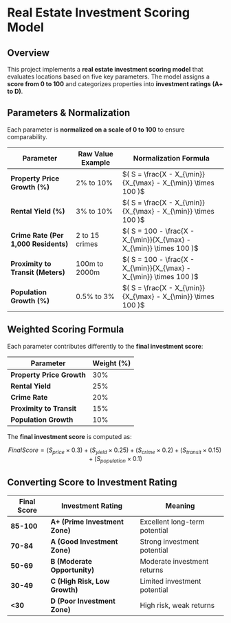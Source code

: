 # Real Estate Investment Scoring Model

## Overview

This project implements a **real estate investment scoring model** that evaluates locations based on five key parameters. The model assigns a **score from 0 to 100** and categorizes properties into **investment ratings (A+ to D)**.

## Parameters & Normalization

Each parameter is **normalized on a scale of 0 to 100** to ensure comparability.

| **Parameter** | **Raw Value Example** | **Normalization Formula** |
|--------------|----------------------|---------------------------|
| **Property Price Growth (%)** | 2% to 10% | $( S = \frac{X - X_{\min}}{X_{\max} - X_{\min}} \times 100  )$|
| **Rental Yield (%)** | 3% to 10% | $( S = \frac{X - X_{\min}}{X_{\max} - X_{\min}} \times 100 )$ |
| **Crime Rate (Per 1,000 Residents)** | 2 to 15 crimes | $( S = 100 - \frac{X - X_{\min}}{X_{\max} - X_{\min}} \times 100 )$ |
| **Proximity to Transit (Meters)** | 100m to 2000m | $( S = 100 - \frac{X - X_{\min}}{X_{\max} - X_{\min}} \times 100 )$ |
| **Population Growth (%)** | 0.5% to 3% | $( S = \frac{X - X_{\min}}{X_{\max} - X_{\min}} \times 100 )$ |

## Weighted Scoring Formula

Each parameter contributes differently to the **final investment score**:

| **Parameter**             | **Weight (%)** |
| ------------------------- | -------------- |
| **Property Price Growth** | 30%            |
| **Rental Yield**          | 25%            |
| **Crime Rate**            | 20%            |
| **Proximity to Transit**  | 15%            |
| **Population Growth**     | 10%            |

The **final investment score** is computed as:

$$
Final Score = (S_{price} \times 0.3) + (S_{yield} \times 0.25) + (S_{crime} \times 0.2) + (S_{transit} \times 0.15) + (S_{population} \times 0.1)
$$

## Converting Score to Investment Rating

| **Final Score** | **Investment Rating**          | **Meaning**                   |
| --------------- | ------------------------------ | ----------------------------- |
| **85-100**      | **A+ (Prime Investment Zone)** | Excellent long-term potential |
| **70-84**       | **A (Good Investment Zone)**   | Strong investment potential   |
| **50-69**       | **B (Moderate Opportunity)**   | Moderate investment returns   |
| **30-49**       | **C (High Risk, Low Growth)**  | Limited investment potential  |
| **<30**         | **D (Poor Investment Zone)**   | High risk, weak returns       |
